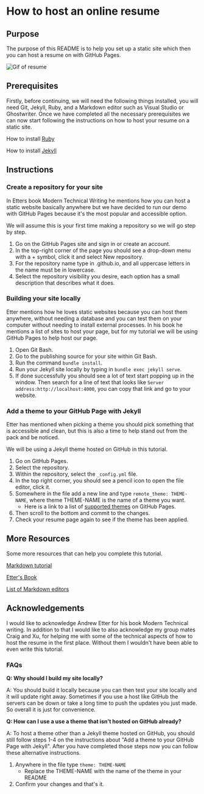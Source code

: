 # How to host an online resume

## Purpose

The purpose of this README is to help you set up a static site which then you can host a resume on with GitHub Pages.

![Gif of resume](http://g.recordit.co/nHJjAd5tkH.gif)

## Prerequisites

Firstly, before continuing, we will need the following things installed, you will need Git, Jekyll, Ruby, and a Markdown editor such as Visual Studio or Ghostwriter.   Once we have completed all the necessary prerequisites we can now start following the instructions on how to host your resume on a static site.

How to install [Ruby](https://www.ruby-lang.org/en/documentation/installation/)

How to install [Jekyll](https://jekyllrb.com/docs/installation/)
## Instructions

### Create a repository for your site

In Etters book Modern Technical Writing he mentions how you can host a static website basically anywhere but we have decided to run our demo with GitHub Pages because it's the most popular and accessible option.

We will assume this is your first time making a repository so we will go step by step.

1. Go on the GitHub Pages site and sign in or create an account.
2. In the top-right corner of the page you should see a drop-down menu with a + symbol, click it and select New repository.
3. For the repository name type in <user>.github.io, and all uppercase letters in the name must be in lowercase.
4. Select the repository visibility you desire, each option has a small description that describes what it does.

### Building your site locally

Etter mentions how he loves static websites because you can host them anywhere, without needing a database and you can test them on your computer without needing to install external processes. In his book he mentions a list of sites to host your page, but for my tutorial we will be using GitHub Pages to help host our page.

1) Open Git Bash.
2) Go to the publishing source for your site within Git Bash.
3) Run the command ``` bundle install ```. 
4) Run your Jekyll site locally by typing in
``` bundle exec jekyll serve ```. 
5) If done successfully you should see a lot of text start popping up in the window. Then search for a line of text that looks like ``` Server address:http://localhost:4000 ```, you can copy that link and go to your website.


### Add a theme to your GitHub Page with Jekyll

Etter has mentioned when picking a theme you should pick something that is accessible and clean, but this is also a time to help stand out from the pack and be noticed.

We will be using a Jekyll theme hosted on GitHub in this tutorial.

1) Go on GitHub Pages.
2) Select the repository.
3) Within the repository, select the ```_config.yml``` file.
4) In the top right corner, you should see a pencil icon to open the file editor, click it.
5) Somewhere in the file add a new line and type ```remote_theme: THEME-NAME```, where theme THEME-NAME is the name of a theme you want.
	- Here is a link to a list of [supported themes](https://pages.github.com/themes/) on GitHub Pages.
6) Then scroll to the bottom and commit to the changes.
7) Check your resume page again to see if the theme has been applied.

## More Resources

Some more resources that can help you complete this tutorial.

[Markdown tutorial](https://www.markdowntutorial.com/)

[Etter's Book](https://www.amazon.com/Modern-Technical-Writing-Introduction-Documentation-ebook/dp/B01A2QL9SS)

[List of Markdown editors](https://www.oberlo.ca/blog/markdown-editors)

## Acknowledgements

I would like to acknowledge Andrew Etter for his book Modern Technical writing. In addition to that I would like to also acknowledge my group mates  Craig and Xu, for helping me with some of the technical aspects of how to host the resume in the first place. Without them I wouldn't have been able to even write this tutorial.

### FAQs

**Q: Why should I build my site locally?**

A: You should build it locally because you can then test your site locally and it will update right away. Sometimes if you use a host like GitHub the servers can be down or take a long time to push the updates you just made. So overall it is just for convenience.

**Q: How can I use a use a theme that isn't hosted on GitHub already?**

A: To host a theme other than a Jekyll theme hosted on GitHub, you should still follow steps 1-4 on the instructions about "Add a theme to your GitHub Page with Jekyll". After you have completed those steps now you can follow these alternative instructions.

1) Anywhere in the file type ```theme: THEME-NAME```
	- Replace the THEME-NAME with the name of the theme in your README
2) Confirm your changes and that's it.














